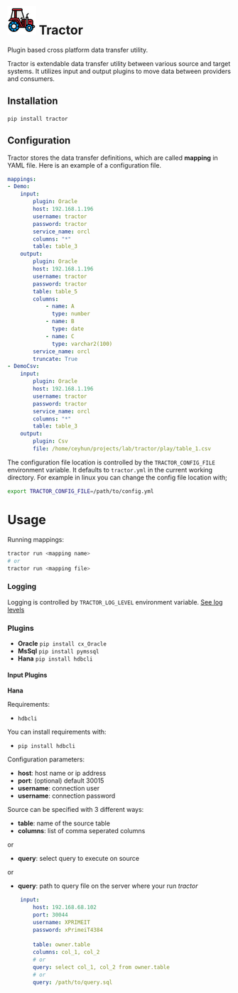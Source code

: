 # ![Tractor](tractor.png) Tractor

Plugin based cross platform data transfer utility.

Tractor is extendable data transfer utility between various source and target systems.
It utilizes input and output  plugins to move data between providers and consumers.

## Installation

`pip install tractor`

## Configuration

Tractor stores the data transfer definitions, which are called **mapping** in YAML file.
Here is an example of a configuration file.
```yml
mappings:
- Demo:
    input:
        plugin: Oracle
        host: 192.168.1.196
        username: tractor
        password: tractor
        service_name: orcl
        columns: "*"
        table: table_3
    output:
        plugin: Oracle
        host: 192.168.1.196
        username: tractor
        password: tractor
        table: table_5
        columns:
            - name: A
              type: number
            - name: B
              type: date
            - name: C
              type: varchar2(100)
        service_name: orcl
        truncate: True
- DemoCsv:
    input:
        plugin: Oracle
        host: 192.168.1.196
        username: tractor
        password: tractor
        service_name: orcl
        columns: "*"
        table: table_3
    output:
        plugin: Csv
        file: /home/ceyhun/projects/lab/tractor/play/table_1.csv
```

The configuration file location is controlled by the `TRACTOR_CONFIG_FILE` environment variable. It defaults to
`tractor.yml` in the current working directory.
For example in linux you can change the config file location with;
```sh
export TRACTOR_CONFIG_FILE=/path/to/config.yml
```


# Usage
Running mappings:
```sh
tractor run <mapping name>
# or
tractor run <mapping file>
```

### Logging
Logging is controlled by `TRACTOR_LOG_LEVEL` environment variable.
[See log levels](https://docs.python.org/3/library/logging.html#logging-levels)

### Plugins

- **Oracle** `pip install cx_Oracle`
- **MsSql** `pip install pymssql`
- **Hana** `pip install hdbcli`

#### Input Plugins

**Hana**

Requirements:
- `hdbcli`

You can install requirements with:
- `pip install hdbcli`

Configuration parameters:

- **host**: host name or ip address
- **port**: (optional) default 30015
- **username**: connection user
- **username**: connection password

Source can be specified with 3 different ways:
- **table**: name of the source table
- **columns**: list of comma seperated columns

or

- **query**: select query to execute on source

or

- **query**: path to query file on the server where your run *tractor*


```yml
    input:
        host: 192.168.68.102
        port: 30044
        username: XPRIMEIT
        password: xPrimeiT4384

        table: owner.table
        columns: col_1, col_2
        # or
        query: select col_1, col_2 from owner.table
        # or
        query: /path/to/query.sql
```

